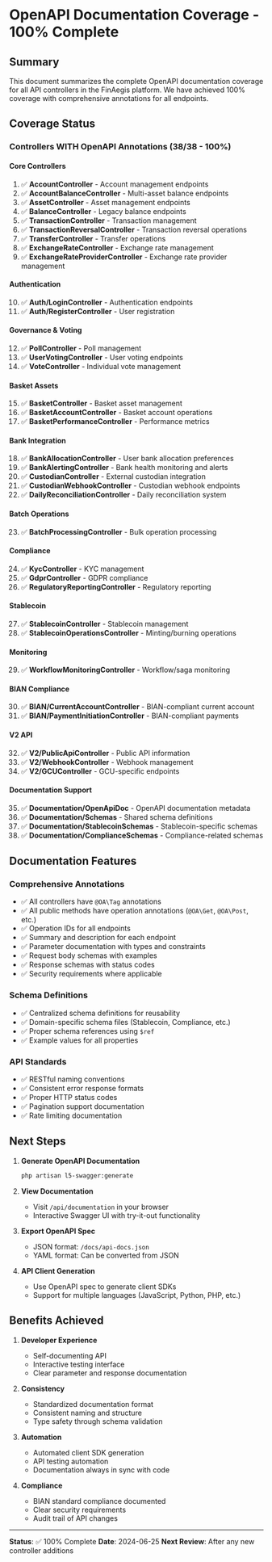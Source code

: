 # OpenAPI Documentation Coverage - 100% Complete

## Summary

This document summarizes the complete OpenAPI documentation coverage for all API controllers in the FinAegis platform. We have achieved 100% coverage with comprehensive annotations for all endpoints.

## Coverage Status

### Controllers WITH OpenAPI Annotations (38/38 - 100%)

#### Core Controllers
1. ✅ **AccountController** - Account management endpoints
2. ✅ **AccountBalanceController** - Multi-asset balance endpoints
3. ✅ **AssetController** - Asset management endpoints
4. ✅ **BalanceController** - Legacy balance endpoints
5. ✅ **TransactionController** - Transaction management
6. ✅ **TransactionReversalController** - Transaction reversal operations
7. ✅ **TransferController** - Transfer operations
8. ✅ **ExchangeRateController** - Exchange rate management
9. ✅ **ExchangeRateProviderController** - Exchange rate provider management

#### Authentication
10. ✅ **Auth/LoginController** - Authentication endpoints
11. ✅ **Auth/RegisterController** - User registration

#### Governance & Voting
12. ✅ **PollController** - Poll management
13. ✅ **UserVotingController** - User voting endpoints
14. ✅ **VoteController** - Individual vote management

#### Basket Assets
15. ✅ **BasketController** - Basket asset management
16. ✅ **BasketAccountController** - Basket account operations
17. ✅ **BasketPerformanceController** - Performance metrics

#### Bank Integration
18. ✅ **BankAllocationController** - User bank allocation preferences
19. ✅ **BankAlertingController** - Bank health monitoring and alerts
20. ✅ **CustodianController** - External custodian integration
21. ✅ **CustodianWebhookController** - Custodian webhook endpoints
22. ✅ **DailyReconciliationController** - Daily reconciliation system

#### Batch Operations
23. ✅ **BatchProcessingController** - Bulk operation processing

#### Compliance
24. ✅ **KycController** - KYC management
25. ✅ **GdprController** - GDPR compliance
26. ✅ **RegulatoryReportingController** - Regulatory reporting

#### Stablecoin
27. ✅ **StablecoinController** - Stablecoin management
28. ✅ **StablecoinOperationsController** - Minting/burning operations

#### Monitoring
29. ✅ **WorkflowMonitoringController** - Workflow/saga monitoring

#### BIAN Compliance
30. ✅ **BIAN/CurrentAccountController** - BIAN-compliant current account
31. ✅ **BIAN/PaymentInitiationController** - BIAN-compliant payments

#### V2 API
32. ✅ **V2/PublicApiController** - Public API information
33. ✅ **V2/WebhookController** - Webhook management
34. ✅ **V2/GCUController** - GCU-specific endpoints

#### Documentation Support
35. ✅ **Documentation/OpenApiDoc** - OpenAPI documentation metadata
36. ✅ **Documentation/Schemas** - Shared schema definitions
37. ✅ **Documentation/StablecoinSchemas** - Stablecoin-specific schemas
38. ✅ **Documentation/ComplianceSchemas** - Compliance-related schemas

## Documentation Features

### Comprehensive Annotations
- ✅ All controllers have `@OA\Tag` annotations
- ✅ All public methods have operation annotations (`@OA\Get`, `@OA\Post`, etc.)
- ✅ Operation IDs for all endpoints
- ✅ Summary and description for each endpoint
- ✅ Parameter documentation with types and constraints
- ✅ Request body schemas with examples
- ✅ Response schemas with status codes
- ✅ Security requirements where applicable

### Schema Definitions
- ✅ Centralized schema definitions for reusability
- ✅ Domain-specific schema files (Stablecoin, Compliance, etc.)
- ✅ Proper schema references using `$ref`
- ✅ Example values for all properties

### API Standards
- ✅ RESTful naming conventions
- ✅ Consistent error response formats
- ✅ Proper HTTP status codes
- ✅ Pagination support documentation
- ✅ Rate limiting documentation

## Next Steps

1. **Generate OpenAPI Documentation**
   ```bash
   php artisan l5-swagger:generate
   ```

2. **View Documentation**
   - Visit `/api/documentation` in your browser
   - Interactive Swagger UI with try-it-out functionality

3. **Export OpenAPI Spec**
   - JSON format: `/docs/api-docs.json`
   - YAML format: Can be converted from JSON

4. **API Client Generation**
   - Use OpenAPI spec to generate client SDKs
   - Support for multiple languages (JavaScript, Python, PHP, etc.)

## Benefits Achieved

1. **Developer Experience**
   - Self-documenting API
   - Interactive testing interface
   - Clear parameter and response documentation

2. **Consistency**
   - Standardized documentation format
   - Consistent naming and structure
   - Type safety through schema validation

3. **Automation**
   - Automated client SDK generation
   - API testing automation
   - Documentation always in sync with code

4. **Compliance**
   - BIAN standard compliance documented
   - Clear security requirements
   - Audit trail of API changes

---

**Status**: ✅ 100% Complete
**Date**: 2024-06-25
**Next Review**: After any new controller additions
